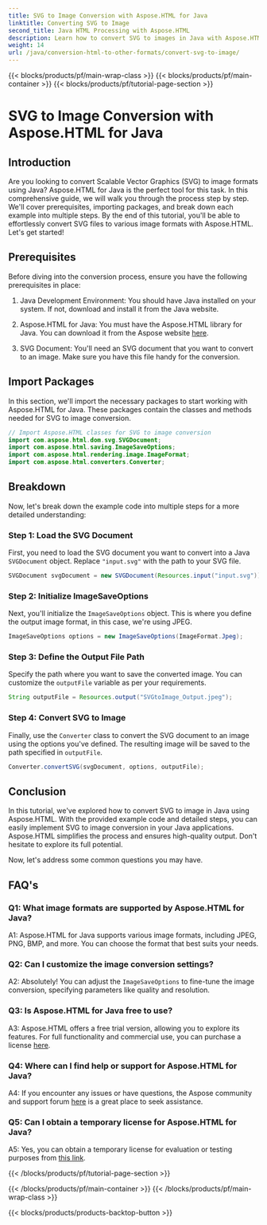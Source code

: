 ```yaml
---
title: SVG to Image Conversion with Aspose.HTML for Java
linktitle: Converting SVG to Image
second_title: Java HTML Processing with Aspose.HTML
description: Learn how to convert SVG to images in Java with Aspose.HTML. Comprehensive guide for high-quality output.
weight: 14
url: /java/conversion-html-to-other-formats/convert-svg-to-image/
---
```


{{< blocks/products/pf/main-wrap-class >}}
{{< blocks/products/pf/main-container >}}
{{< blocks/products/pf/tutorial-page-section >}}

# SVG to Image Conversion with Aspose.HTML for Java

## Introduction

Are you looking to convert Scalable Vector Graphics (SVG) to image formats using Java? Aspose.HTML for Java is the perfect tool for this task. In this comprehensive guide, we will walk you through the process step by step. We'll cover prerequisites, importing packages, and break down each example into multiple steps. By the end of this tutorial, you'll be able to effortlessly convert SVG files to various image formats with Aspose.HTML. Let's get started!

## Prerequisites

Before diving into the conversion process, ensure you have the following prerequisites in place:

1. Java Development Environment: You should have Java installed on your system. If not, download and install it from the Java website.

2. Aspose.HTML for Java: You must have the Aspose.HTML library for Java. You can download it from the Aspose website [here](https://releases.aspose.com/html/java/).

3. SVG Document: You'll need an SVG document that you want to convert to an image. Make sure you have this file handy for the conversion.

## Import Packages

In this section, we'll import the necessary packages to start working with Aspose.HTML for Java. These packages contain the classes and methods needed for SVG to image conversion.

```java
// Import Aspose.HTML classes for SVG to image conversion
import com.aspose.html.dom.svg.SVGDocument;
import com.aspose.html.saving.ImageSaveOptions;
import com.aspose.html.rendering.image.ImageFormat;
import com.aspose.html.converters.Converter;
```

## Breakdown 

Now, let's break down the example code into multiple steps for a more detailed understanding:

### Step 1: Load the SVG Document

First, you need to load the SVG document you want to convert into a Java `SVGDocument` object. Replace `"input.svg"` with the path to your SVG file.

```java
SVGDocument svgDocument = new SVGDocument(Resources.input("input.svg"));
```

### Step 2: Initialize ImageSaveOptions

Next, you'll initialize the `ImageSaveOptions` object. This is where you define the output image format, in this case, we're using JPEG.

```java
ImageSaveOptions options = new ImageSaveOptions(ImageFormat.Jpeg);
```

### Step 3: Define the Output File Path

Specify the path where you want to save the converted image. You can customize the `outputFile` variable as per your requirements.

```java
String outputFile = Resources.output("SVGtoImage_Output.jpeg");
```

### Step 4: Convert SVG to Image

Finally, use the `Converter` class to convert the SVG document to an image using the options you've defined. The resulting image will be saved to the path specified in `outputFile`.

```java
Converter.convertSVG(svgDocument, options, outputFile);
```

## Conclusion

In this tutorial, we've explored how to convert SVG to image in Java using Aspose.HTML. With the provided example code and detailed steps, you can easily implement SVG to image conversion in your Java applications. Aspose.HTML simplifies the process and ensures high-quality output. Don't hesitate to explore its full potential.

Now, let's address some common questions you may have.

## FAQ's

### Q1: What image formats are supported by Aspose.HTML for Java?

A1: Aspose.HTML for Java supports various image formats, including JPEG, PNG, BMP, and more. You can choose the format that best suits your needs.

### Q2: Can I customize the image conversion settings?

A2: Absolutely! You can adjust the `ImageSaveOptions` to fine-tune the image conversion, specifying parameters like quality and resolution.

### Q3: Is Aspose.HTML for Java free to use?

A3: Aspose.HTML offers a free trial version, allowing you to explore its features. For full functionality and commercial use, you can purchase a license [here](https://purchase.aspose.com/buy).

### Q4: Where can I find help or support for Aspose.HTML for Java?

A4: If you encounter any issues or have questions, the Aspose community and support forum [here](https://forum.aspose.com/) is a great place to seek assistance.

### Q5: Can I obtain a temporary license for Aspose.HTML for Java?

A5: Yes, you can obtain a temporary license for evaluation or testing purposes from [this link](https://purchase.aspose.com/temporary-license/).

{{< /blocks/products/pf/tutorial-page-section >}}

{{< /blocks/products/pf/main-container >}}
{{< /blocks/products/pf/main-wrap-class >}}

{{< blocks/products/products-backtop-button >}}
